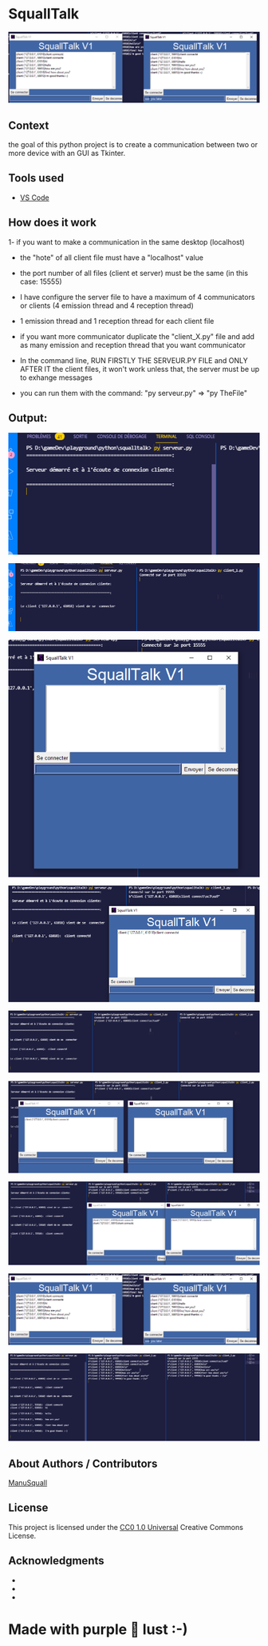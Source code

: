 <!-- Repository git : https://github.com/ManuSquall/squalltalk -->
# SquallTalk

<!-- Description -->
![output8](/readme/output8.png)

## Context
<!-- Why am i making this -->
the goal of this python project is to create a communication between two or more device with an GUI as Tkinter.

## Tools used
<!-- Packages, external librairies, IDE, utilitaries used -->
* [VS Code](https://code.visualstudio.com/)


## How does it work
<!-- What we have to do to make it work/run -->
1- if you want to make a communication in the same desktop (localhost)

* the "hote" of all client file must have a "localhost" value
* the port number of all files (client et server) must be the same (in this case: 15555)
* I have configure the server file to have a maximum of 4 communicators or clients (4 emission thread and 4 reception thread)
* 1 emission thread and 1 reception thread for each client file
* if you want more communicator duplicate the "client_X.py" file and add as many emission and reception thread that you want communicator


* In the command line, RUN FIRSTLY THE SERVEUR.PY FILE and ONLY AFTER IT the client files, it won't work unless that, the server must be up to exhange messages
* you can run them with the command: "py serveur.py" => "py TheFile"



## Output:

<!-- What the result is supposed to be -->

![output1](/readme/output1.png)

![output2](/readme/output2.png)

![output3](/readme/output3.png)

![output4](/readme/output4.png)

![output5](/readme/output5.png)

![output6](/readme/output6.png)

![output7](/readme/output7.png)

![output8](/readme/output8.png)

![output9](/readme/output9.png)



## About Authors / Contributors

[ManuSquall](https://manusquall.azurewebsites.net/)

## License

This project is licensed under the [CC0 1.0 Universal](https://creativecommons.org/) Creative Commons License.


## Acknowledgments

<!-- inspiration, research stuff -->
*
*
*


# Made with purple 💜 lust :-)
